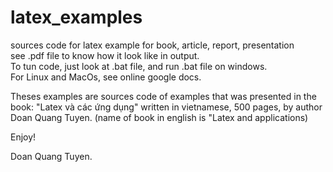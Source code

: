 # latex_examples <br>
sources code for latex example for book, article, report, presentation<br>
see .pdf file to know how it look like in output.<br>
To tun code, just look at .bat file, and run .bat file on windows.<br>
For Linux and MacOs, see online google docs.<br>

Theses examples are sources code of examples that was presented in the book: "Latex và các ứng dụng" written in vietnamese, 500 pages, by author Doan Quang Tuyen. (name of book in english is "Latex and applications)<br>

Enjoy!

Doan Quang Tuyen.
